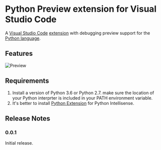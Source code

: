 # Python Preview extension for Visual Studio Code

A [Visual Studio Code](https://code.visualstudio.com/) [extension](https://marketplace.visualstudio.com/VSCode) with debugging preview support for the [Python language](https://www.python.org/).


## Features

![Preview](https://raw.githubusercontent.com/dongli0x00/python-preview/master/images/previewDemo.gif)


## Requirements

1. Install a version of Python 3.6 or Python 2.7. make sure the location of your Python interprter is included in your PATH environment variable.
2. It's better to install [Python Extension](https://marketplace.visualstudio.com/items?itemName=ms-python.python) for Python Intellisense.


## Release Notes

### 0.0.1

Initial release.